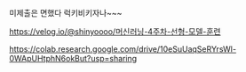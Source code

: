 미제출은 면했다 럭키비키자나~~~


https://velog.io/@shinyoooo/머신러닝-4주차-선형-모델-훈련


https://colab.research.google.com/drive/10eSuUaqSeRYrsWl-0WApUHtphN6okBut?usp=sharing
